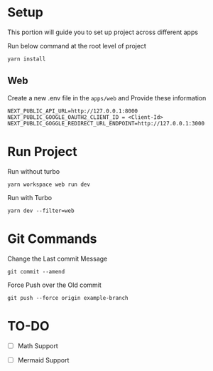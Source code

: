 # Setup
This portion will guide you to set up project across different apps

Run below command at the root level of project
```
yarn install
```

## Web
Create a new .env file in the `apps/web` and Provide these information
```
NEXT_PUBLIC_API_URL=http://127.0.0.1:8000 
NEXT_PUBLIC_GOOGLE_OAUTH2_CLIENT_ID = <Client-Id>
NEXT_PUBLIC_GOGGLE_REDIRECT_URL_ENDPOINT=http://127.0.0.1:3000
``` 
# Run Project
Run without turbo 
```
yarn workspace web run dev
```

Run with Turbo
```
yarn dev --filter=web
```

# Git Commands
Change the Last commit Message
```
git commit --amend
```
Force Push over the Old commit
```
git push --force origin example-branch
```

# TO-DO
- [ ] Math Support
- [ ] Mermaid Support

